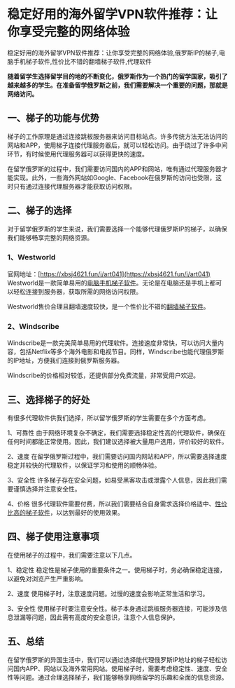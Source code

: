 # 稳定好用的海外留学VPN软件推荐：让你享受完整的网络体验
稳定好用的海外留学VPN软件推荐：让你享受完整的网络体验,俄罗斯IP的梯子,电脑手机梯子软件,性价比不错的翻墙梯子软件,代理软件

**随着留学生选择留学目的地的不断变化，俄罗斯作为一个热门的留学国家，吸引了越来越多的学生。在准备留学俄罗斯之前，我们需要解决一个重要的问题，那就是网络访问。**

## 一、梯子的功能与优势
梯子的工作原理是通过连接跳板服务器来访问目标站点。许多传统方法无法访问的网站和APP，使用梯子连接代理服务器后，就可以轻松访问。由于绕过了许多中间环节，有时候使用代理服务器可以获得更快的速度。

在留学俄罗斯的过程中，我们需要访问国内的APP和网站，唯有通过代理服务器才能实现。此外，一些海外网站如Google、Facebook在俄罗斯的访问也受限，这时只有通过连接代理服务器才能获取访问权限。

## 二、梯子的选择
对于留学俄罗斯的学生来说，我们需要选择一个能够代理俄罗斯IP的梯子，以确保我们能够畅享完整的网络资源。

### 1、Westworld
官网地址：[https://xbsj4621.fun/i/art041](https://xbsj4621.fun/i/art041)
Westworld是一款简单易用的[电脑手机梯子软件](https://github.com/yourkind/mfdiannao/)。无论是在电脑还是手机上都可以轻松连接到服务器，获取所需的网络访问权限。

Westworld售价合理且翻墙速度较快，是一个性价比不错的[翻墙梯子软件](https://cn.cari.com.my/forum.php?mod=viewthread&tid=5092318&page=1&extra=#pid151087258)。

### 2、Windscribe
Windscribe是一款完美简单易用的代理软件。连接速度非常快，可以访问大量内容，包括Netflix等多个海外电影和电视节目。同样，Windscribe也能代理俄罗斯的IP地址，方便我们连接到俄罗斯服务器。

Windscribe的价格相对较低，还提供部分免费流量，非常受用户欢迎。


## 三、选择梯子的好处
有很多代理软件供我们选择，所以留学俄罗斯的学生需要在多个方面考虑。

1、可靠性
由于网络环境复杂不确定，我们需要选择稳定性高的代理软件，确保在任何时间都能正常使用。因此，我们建议选择被大量用户选用，评价较好的软件。

2、速度
在留学俄罗斯过程中，我们需要访问国内网站和APP，所以需要选择速度稳定并较快的代理软件，以保证学习和使用的顺畅体验。

3、安全性
许多梯子存在安全问题，如易受黑客攻击或泄露个人信息，因此我们需要谨慎选择并注意安全性。

4、价格
很多代理软件需要付费，所以我们需要结合自身需求选择价格适中、[性价比高的梯子软件](https://www.firefox.net.cn/read.php?tid=218273&fid=15)，以达到最好的使用效果。


## 四、梯子使用注意事项
在使用梯子的过程中，我们需要注意以下几点。

1、稳定性
稳定性是梯子使用的重要条件之一。使用梯子时，务必确保稳定连接，以避免对浏览产生严重影响。

2、速度
使用梯子时，注意速度问题。过慢的速度会影响正常生活和学习。

3、安全性
使用梯子时要注意安全性。梯子本身通过跳板服务器连接，可能涉及信息泄漏等问题，因此需有高度的安全意识，注意个人信息保护。

## 五、总结
在留学俄罗斯的异国生活中，我们可以通过选择能代理俄罗斯IP地址的梯子轻松访问国内APP、网站以及海外常用网站。使用梯子时，需要考虑稳定性、速度、安全性等问题。通过合理选择梯子，我们能够畅享网络留学的乐趣和全面的信息资源。
